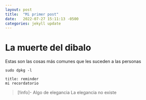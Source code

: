```yaml
---
layout: post
title:  "Mi primer post"
date:   2022-07-27 15:11:13 -0500
categories: jekyll update
---
```


# La muerte del dibalo

Estas son las cosas más comunes que les suceden a las personas


```shell
sudo dpkg -l
```

```ad-note
title: reminder
mi recordatorio
```

>[!info]- Algo de elegancia
>La elegancia no existe


